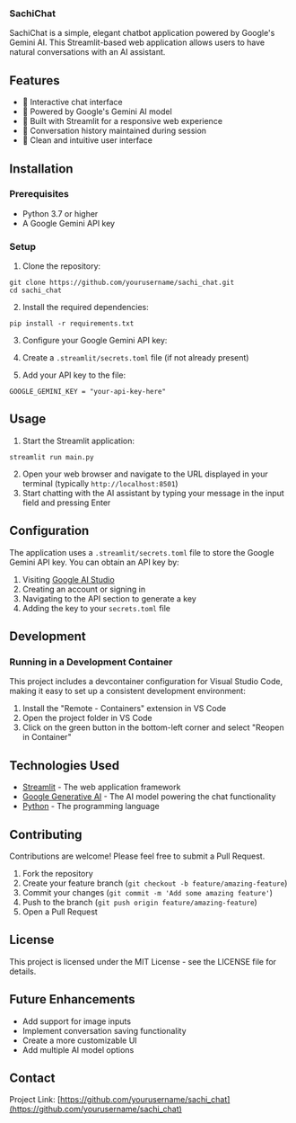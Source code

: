 ### SachiChat

SachiChat is a simple, elegant chatbot application powered by Google's Gemini AI. This Streamlit-based web application allows users to have natural conversations with an AI assistant.





## Features

- 💬 Interactive chat interface
- 🧠 Powered by Google's Gemini AI model
- 🚀 Built with Streamlit for a responsive web experience
- 🔄 Conversation history maintained during session
- 🎨 Clean and intuitive user interface


## Installation

### Prerequisites

- Python 3.7 or higher
- A Google Gemini API key


### Setup

1. Clone the repository:


```shellscript
git clone https://github.com/yourusername/sachi_chat.git
cd sachi_chat
```

2. Install the required dependencies:


```shellscript
pip install -r requirements.txt
```

3. Configure your Google Gemini API key:

1. Create a `.streamlit/secrets.toml` file (if not already present)
2. Add your API key to the file:


```plaintext
GOOGLE_GEMINI_KEY = "your-api-key-here"
```




## Usage

1. Start the Streamlit application:


```shellscript
streamlit run main.py
```

2. Open your web browser and navigate to the URL displayed in your terminal (typically `http://localhost:8501`)
3. Start chatting with the AI assistant by typing your message in the input field and pressing Enter


## Configuration

The application uses a `.streamlit/secrets.toml` file to store the Google Gemini API key. You can obtain an API key by:

1. Visiting [Google AI Studio](https://ai.google.dev/)
2. Creating an account or signing in
3. Navigating to the API section to generate a key
4. Adding the key to your `secrets.toml` file


## Development

### Running in a Development Container

This project includes a devcontainer configuration for Visual Studio Code, making it easy to set up a consistent development environment:

1. Install the "Remote - Containers" extension in VS Code
2. Open the project folder in VS Code
3. Click on the green button in the bottom-left corner and select "Reopen in Container"


## Technologies Used

- [Streamlit](https://streamlit.io/) - The web application framework
- [Google Generative AI](https://ai.google.dev/) - The AI model powering the chat functionality
- [Python](https://python.org/) - The programming language


## Contributing

Contributions are welcome! Please feel free to submit a Pull Request.

1. Fork the repository
2. Create your feature branch (`git checkout -b feature/amazing-feature`)
3. Commit your changes (`git commit -m 'Add some amazing feature'`)
4. Push to the branch (`git push origin feature/amazing-feature`)
5. Open a Pull Request


## License

This project is licensed under the MIT License - see the LICENSE file for details.

## Future Enhancements

- Add support for image inputs
- Implement conversation saving functionality
- Create a more customizable UI
- Add multiple AI model options


## Contact

Project Link: [https://github.com/yourusername/sachi_chat](https://github.com/yourusername/sachi_chat)
